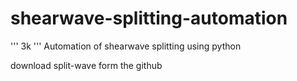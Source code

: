 # shearwave-splitting-automation
''' 3k '''
Automation of shearwave splitting using python

download split-wave form the github

